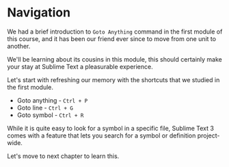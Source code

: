 Navigation
===========

We had a brief introduction to `Goto Anything` command in the first module of
this course, and it has been our friend ever since to move from one unit to
another.

We'll be learning about its cousins in this module, this should certainly make
your stay at Sublime Text a pleasurable experience.

Let's start with refreshing our memory with the shortcuts that we studied in
the first module.

* Goto anything - `Ctrl + P`
* Goto line - `Ctrl + G`
* Goto symbol - `Ctrl + R`

While it is quite easy to look for a symbol in a specific file, Sublime Text 3
comes with a feature that lets you search for a symbol or definition project-
wide.

Let's move to next chapter to learn this.
